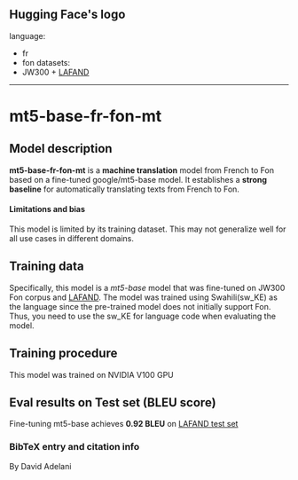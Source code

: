 Hugging Face's logo
---
language: 
- fr
- fon
datasets:
- JW300 + [LAFAND](https://github.com/masakhane-io/lafand-mt)
---
# mt5-base-fr-fon-mt
## Model description
**mt5-base-fr-fon-mt** is a **machine translation** model from French to Fon based on a fine-tuned google/mt5-base model.  It establishes a **strong baseline** for automatically translating texts from French to Fon.  


#### Limitations and bias
This model is limited by its training dataset. This may not generalize well for all use cases in different domains.  

## Training data
Specifically, this model is a *mt5-base* model that was fine-tuned on JW300 Fon corpus and [LAFAND](https://github.com/masakhane-io/lafand-mt). The model was trained using Swahili(sw_KE) as the language since the pre-trained model does not initially support Fon. Thus, you need to use the sw_KE for language code when evaluating the model. 

## Training procedure
This model was trained on NVIDIA V100 GPU

## Eval results on Test set (BLEU score)
Fine-tuning mt5-base achieves **0.92 BLEU** on [LAFAND test set](https://github.com/masakhane-io/lafand-mt)

### BibTeX entry and citation info
By David Adelani
```

```


